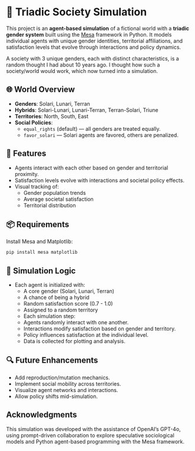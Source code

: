 # 🧬 Triadic Society Simulation

This project is an **agent-based simulation** of a fictional world with a **triadic gender system** built using the [Mesa](https://mesa.readthedocs.io/en/stable/) framework in Python. It models individual agents with unique gender identities, territorial affiliations, and satisfaction levels that evolve through interactions and policy dynamics.

A society with 3 unique genders, each with distinct characteristics, is a random thought I had about 10 years ago. I thought how such a society/world would work, which now turned into a simulation.

## 🌐 World Overview

- **Genders**: Solari, Lunari, Terran
- **Hybrids**: Solari-Lunari, Lunari-Terran, Terran-Solari, Triune
- **Territories**: North, South, East
- **Social Policies**: 
  - `equal_rights` (default) — all genders are treated equally.
  - `favor_solari` — Solari agents are favored, others are penalized.

## 🚀 Features

- Agents interact with each other based on gender and territorial proximity.
- Satisfaction levels evolve with interactions and societal policy effects.
- Visual tracking of:
  - Gender population trends
  - Average societal satisfaction
  - Territorial distribution

## 📦 Requirements

Install Mesa and Matplotlib:

```bash
pip install mesa matplotlib
```

## 🧠 Simulation Logic

- Each agent is initialized with:
  -	A core gender (Solari, Lunari, Terran)
  -	A chance of being a hybrid
  -	Random satisfaction score (0.7 - 1.0)
  -	Assigned to a random territory
  -	Each simulation step:
  -	Agents randomly interact with one another.
  -	Interactions modify satisfaction based on gender and territory.
  -	Policy influences satisfaction at the individual level.
  -	Data is collected for plotting and analysis.

## 🔍 Future Enhancements
-	Add reproduction/mutation mechanics.
-	Implement social mobility across territories.
-	Visualize agent networks and interactions.
-	Allow policy shifts mid-simulation.


## Acknowledgments

This simulation was developed with the assistance of OpenAI’s GPT-4o, using prompt-driven collaboration to explore speculative sociological models and Python agent-based programming with the Mesa framework.
